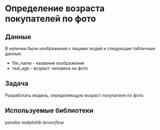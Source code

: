 # Определение возраста покупателей по фото
## Данные
В наличии были изображения с лицами людей и следующие табличные данные:
* file_name - название изображения
* real_age - возраст человека на фото
## Задача
Разработать модель, определяющую возраст покупателя по фото.
## Используемые библиотеки
*pandas matplotlib tensorflow*
